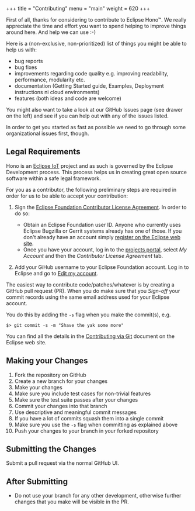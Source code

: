 +++
title = "Contributing"
menu = "main"
weight = 620
+++

First of all, thanks for considering to contribute to Eclipse Hono&trade;. We really appreciate the time and effort you want to
spend helping to improve things around here. And help we can use :-)

Here is a (non-exclusive, non-prioritized) list of things you might be able to help us with:

* bug reports
* bug fixes
* improvements regarding code quality e.g. improving readability, performance, modularity etc.
* documentation (Getting Started guide, Examples, Deployment instructions ni cloud environments)
* features (both ideas and code are welcome)

You might also want to take a look at our GitHub Issues page (see drawer on the left) and see if you can help out with any of the issues listed.

In order to get you started as fast as possible we need to go through some organizational issues first, though.

## Legal Requirements

Hono is an [Eclipse IoT](https://iot.eclipse.org) project and as such is governed by the Eclipse Development process.
This process helps us in creating great open source software within a safe legal framework.

For you as a contributor, the following preliminary steps are required in order for us to be able to accept your contribution:

1. Sign the [Eclipse Foundation Contributor License Agreement](http://www.eclipse.org/legal/CLA.php).
In order to do so:

   * Obtain an Eclipse Foundation user ID. Anyone who currently uses Eclipse Bugzilla or Gerrit systems already has one of those.
If you don't already have an account simply [register on the Eclipse web site](https://dev.eclipse.org/site_login/createaccount.php).
   * Once you have your account, log in to the [projects portal](https://projects.eclipse.org/), select *My Account* and then the *Contributor License Agreement* tab.

2. Add your GiHub username to your Eclipse Foundation account. Log in to Eclipse and go to [Edit my account](https://dev.eclipse.org/site_login/myaccount.php).

The easiest way to contribute code/patches/whatever is by creating a GitHub pull request (PR). When you do make sure that you *Sign-off* your commit records using the same email address used for your Eclipse account.

You do this by adding the `-s` flag when you make the commit(s), e.g.

    $> git commit -s -m "Shave the yak some more"

You can find all the details in the [Contributing via Git](http://wiki.eclipse.org/Development_Resources/Contributing_via_Git) document on the Eclipse web site.

## Making your Changes

1. Fork the repository on GitHub
2. Create a new branch for your changes
3. Make your changes
4. Make sure you include test cases for non-trivial features
5. Make sure the test suite passes after your changes
6. Commit your changes into that branch
7. Use descriptive and meaningful commit messages
8. If you have a lot of commits squash them into a single commit
9. Make sure you use the `-s` flag when committing as explained above
10. Push your changes to your branch in your forked repository

## Submitting the Changes

Submit a pull request via the normal GitHub UI.

## After Submitting

* Do not use your branch for any other development, otherwise further changes that you make will be visible in the PR.

